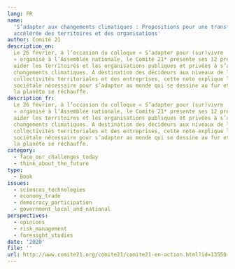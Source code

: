 ```yaml
---
lang: FR
name:
  'S’adapter aux changements climatiques : Propositions pour une transformation
  accélérée des territoires et des organisations'
author: Comité 21
description_en:
  Le 26 février, à l’occasion du colloque « S’adapter pour (sur)vivre
  » organisé à l’Assemblée nationale, le Comité 21* présente ses 12 propositions pour
  aider les territoires et les organisations publiques et privées à s’adapter aux
  changements climatiques. A destination des décideurs aux niveaux de l’Etat, des
  collectivités territoriales et des entreprises, cette note explique la révolution
  sociétale nécessaire pour s’adapter au monde qui se dessine au fur et à mesure que
  la planète se réchauffe.
description_fr:
  Le 26 février, à l’occasion du colloque « S’adapter pour (sur)vivre
  » organisé à l’Assemblée nationale, le Comité 21* présente ses 12 propositions pour
  aider les territoires et les organisations publiques et privées à s’adapter aux
  changements climatiques. A destination des décideurs aux niveaux de l’Etat, des
  collectivités territoriales et des entreprises, cette note explique la révolution
  sociétale nécessaire pour s’adapter au monde qui se dessine au fur et à mesure que
  la planète se réchauffe.
category:
  - face_our_challenges_today
  - think_about_the_future
type:
  - Book
issues:
  - sciences_technologies
  - economy_trade
  - democracy_participation
  - government_local_and_national
perspectives:
  - opinions
  - risk_management
  - foresight_studies
date: '2020'
file: ''
url: http://www.comite21.org/comite21/comite21-en-action.html?id=13550
---
```

